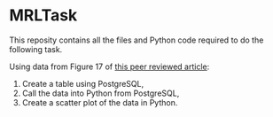 # MRLTask
This reposity contains all the files and Python code required to do the following task.

Using data from Figure 17 of [this peer reviewed article](https://doi.org/10.1016/j.ijrmhm.2020.105467):
1. Create a table using PostgreSQL,
2. Call the data into Python from PostgreSQL,
3. Create a scatter plot of the data in Python.
